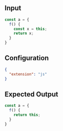 
## Input
```javascript input
const a = {
  f() {
    const x = this;
    return x;
  }
}
```

## Configuration
```json configuration
{
  "extension": "js"
}
```

## Expected Output
```javascript expected output
const a = {
  f() {
    return this;
  }
}
```
